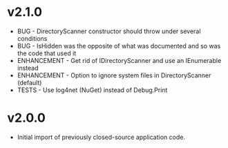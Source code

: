 # v2.1.0

* BUG - DirectoryScanner constructor should throw under several conditions
* BUG - IsHidden was the opposite of what was documented and so was the code that used it
* ENHANCEMENT - Get rid of IDirectoryScanner and use an IEnumerable<string> instead
* ENHANCEMENT - Option to ignore system files in DirectoryScanner (default)
* TESTS - Use log4net (NuGet) instead of Debug.Print


# v2.0.0

* Initial import of previously closed-source application code.
